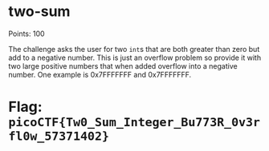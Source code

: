 # two-sum
Points: 100

The challenge asks the user for two `int`s that are both greater than zero but add to a negative number.
This is just an overflow problem so provide it with two large positive numbers that when added overflow into
a negative number. One example is 0x7FFFFFFF and 0x7FFFFFFF.

# Flag: `picoCTF{Tw0_Sum_Integer_Bu773R_0v3rfl0w_57371402}`